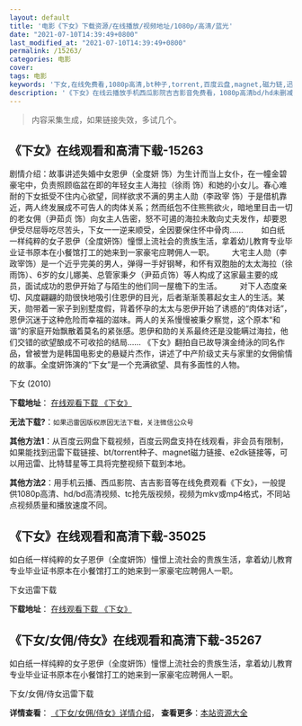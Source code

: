 ```yaml
---
layout: default
title: '电影《下女》下载资源/在线播放/视频地址/1080p/高清/蓝光'
date: "2021-07-10T14:39:49+0800"
last_modified_at: "2021-07-10T14:39:49+0800"
permalink: /15263/
categories: 电影
cover:
tags: 电影
keywords: '下女,在线免费看,1080p高清,bt种子,torrent,百度云盘,magnet,磁力链,迅雷下载资源'
description: '《下女》在线云播放手机西瓜影院吉吉影音免费看，1080p高清bd/hd未删减完整版和tc抢先枪版，mkv/mp4格式，附带bt/torrent种子、magnet/磁力链、百度云盘、网盘资源迅雷下载链接'
---
```


>内容采集生成，如果链接失效，多试几个。


## 《下女》在线观看和高清下载-15263

剧情介绍：故事讲述失婚中女恩伊（全度妍 饰）为生计而当上女仆，在一幢金碧豪宅中，负责照顾临盆在即的年轻女主人海拉（徐雨 饰）和她的小女儿。春心难耐的下女抵受不住内心欲望，同样欲求不满的男主人勋（李政宰 饰）于是借机靠近，两人终发展成不可告人的肉体关系；然而纸包不住熊熊欲火，暗地里目击一切的老女佣（尹茹贞 饰）向女主人告密，怒不可遏的海拉未敢向丈夫发作，却要恩伊受尽屈辱吃尽苦头，下女一一逆来顺受，全因要保住怀中骨肉……   　　如白纸一样纯粹的女子恩伊（全度妍饰）憧憬上流社会的贵族生活，拿着幼儿教育专业毕业证书原本在小餐馆打工的她来到一家豪宅应聘佣人一职。 　　大宅主人勋（李政宰饰）是一个近乎完美的男人，弹得一手好钢琴，和怀有双胞胎的太太海拉（徐雨饰）、6岁的女儿娜美、总管家秉夕（尹茹贞饰）等人构成了这家最主要的成员，面试成功的恩伊开始了与陌生的他们同一屋檐下的生活。 　　对下人态度亲切、风度翩翩的勋很快地吸引住恩伊的目光，后者渐渐羡慕起女主人的生活。某天，勋带着一家子到别墅度假，背着怀孕的太太与恩伊开始了诱惑的“肉体对话”，恩伊沉迷于这种危险而幸福的滋味。两人的关系慢慢被秉夕察觉，这个原本“和谐”的家庭开始飘散着莫名的紧张感。恩伊和勋的关系最终还是没能瞒过海拉，他们交错的欲望酿成不可收拾的结局……   《下女》翻拍自已故导演金绮泳的同名作品，曾被誉为是韩国电影史的悬疑片杰作，讲述了中产阶级丈夫与家里的女佣偷情的故事。全度妍饰演的“下女”是一个充满欲望、具有多面性的人物。


下女 (2010)

**下载地址**： [在线观看下载 《下女》](https://www.btbtdy.me/btdy/dy4706.html) 


**无法下载?**：`如果迅雷因版权原因无法下载，关注微信公众号 `

**其他方法1**：从百度云网盘下载视频，百度云网盘支持在线观看，非会员有限制，如果能找到迅雷下载链接、bt/torrent种子、magnet磁力链接、e2dk链接等，可以用迅雷、比特彗星等工具将完整视频下载到本地。

**其他方法2**：用手机云播、西瓜影院、吉吉影音等在线免费观看《下女》，一般提供1080p高清、hd/bd高清视频、tc抢先版视频，视频为mkv或mp4格式，不同站点视频质量和播放速度不同。


## 《下女》在线观看和高清下载-35025

如白纸一样纯粹的女子恩伊（全度妍饰）憧憬上流社会的贵族生活，拿着幼儿教育专业毕业证书原本在小餐馆打工的她来到一家豪宅应聘佣人一职。


下女迅雷下载

**下载地址**： [在线观看下载 《下女》](https://www.993dy.com//vod-detail-id-13928.html) 


## 《下女/女佣/侍女》在线观看和高清下载-35267

如白纸一样纯粹的女子恩伊（全度妍饰）憧憬上流社会的贵族生活，拿着幼儿教育专业毕业证书原本在小餐馆打工的她来到一家豪宅应聘佣人一职。


下女/女佣/侍女迅雷下载

**详情查看**： [《下女/女佣/侍女》详情介绍](/movie/35267/)， **查看更多**：[本站资源大全](/movie/t/all/)

